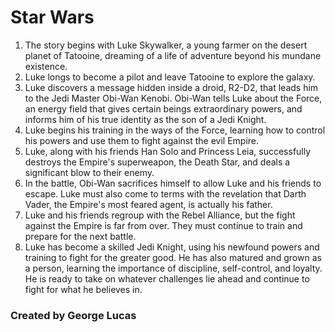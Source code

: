 # Star Wars 

1. The story begins with Luke Skywalker, a young farmer on the desert planet of Tatooine, dreaming of a life of adventure beyond his mundane existence.
2. Luke longs to become a pilot and leave Tatooine to explore the galaxy.
3. Luke discovers a message hidden inside a droid, R2-D2, that leads him to the Jedi Master Obi-Wan Kenobi. Obi-Wan tells Luke about the Force, an energy field that gives certain beings extraordinary powers, and informs him of his true identity as the son of a Jedi Knight.
4. Luke begins his training in the ways of the Force, learning how to control his powers and use them to fight against the evil Empire.
5. Luke, along with his friends Han Solo and Princess Leia, successfully destroys the Empire's superweapon, the Death Star, and deals a significant blow to their enemy.
6. In the battle, Obi-Wan sacrifices himself to allow Luke and his friends to escape. Luke must also come to terms with the revelation that Darth Vader, the Empire's most feared agent, is actually his father.
7. Luke and his friends regroup with the Rebel Alliance, but the fight against the Empire is far from over. They must continue to train and prepare for the next battle.
8. Luke has become a skilled Jedi Knight, using his newfound powers and training to fight for the greater good. He has also matured and grown as a person, learning the importance of discipline, self-control, and loyalty. He is ready to take on whatever challenges lie ahead and continue to fight for what he believes in.

### Created by George Lucas